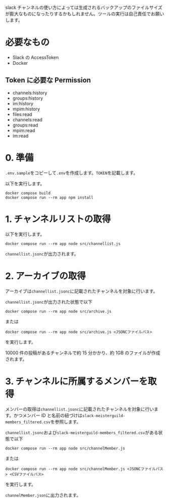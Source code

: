slack チャンネルの使い方によっては生成されるバックアップのファイルサイズが膨大なものになったりするかもしれません。ツールの実行は自己責任でお願いします。

# 必要なもの

- Slack の AccessToken
- Docker

## Token に必要な Permission

- channels:history
- groups:history
- im:history
- mpim:history
- files:read
- channels:read
- groups:read
- mpim:read
- im:read

# 0. 準備

`.env.sample`をコピーして`.env`を作成します。`TOKEN`を記載します。

以下を実行します。

```
docker compose build
docker compose run --rm app npm install
```

# 1. チャンネルリストの取得

以下を実行します。

```
docker compose run --rm app node src/channellist.js
```

`channellist.jsonc`が出力されます。

# 2. アーカイブの取得

アーカイブは`channellist.jsonc`に記載されたチャンネルを対象に行います。

`channellist.jsonc`が出力された状態で以下

```
docker compose run --rm app node src/archive.js
```

または

```
docker compose run --rm app node src/archive.js <JSONCファイルパス>
```

を実行します。

10000 件の投稿があるチャンネルで約 15 分かかり、約 1GB のファイルが作成されます。

# 3. チャンネルに所属するメンバーを取得

メンバーの取得は`channellist.jsonc`に記載されたチャンネルを対象に行います。かつメンバー ID と名前の紐づけは`slack-meisterguild-members_filtered.csv`を参照します。

`channellist.jsonc`および`slack-meisterguild-members_filtered.csv`がある状態で以下

```
docker compose run --rm app node src/channelMember.js
```

または

```
docker compose run --rm app node src/channelMember.js <JSONCファイルパス> <CSVファイルパス>
```

を実行します。

`channelMember.json`に出力されます。
